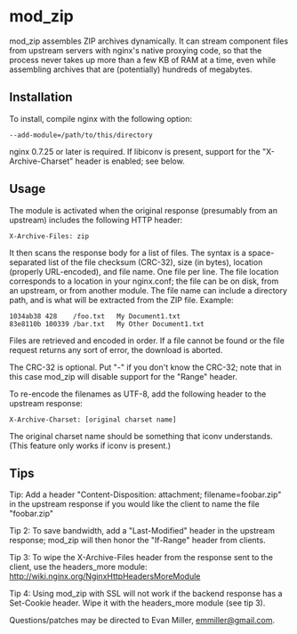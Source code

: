 mod_zip
=======

mod_zip assembles ZIP archives dynamically. It can stream component files from
upstream servers with nginx's native proxying code, so that the process never
takes up more than a few KB of RAM at a time, even while assembling archives that
are (potentially) hundreds of megabytes.


Installation
------------

To install, compile nginx with the following option:

    --add-module=/path/to/this/directory

nginx 0.7.25 or later is required. If libiconv is present, support for the
"X-Archive-Charset" header is enabled; see below.


Usage
-----

The module is activated when the original response (presumably from an
upstream) includes the following HTTP header:

    X-Archive-Files: zip

It then scans the response body for a list of files. The syntax is a 
space-separated list of the file checksum (CRC-32), size (in bytes), location
(properly URL-encoded), and file name. One file per line.  The file location
corresponds to a location in your nginx.conf; the file can be on disk, from an
upstream, or from another module.  The file name can include a directory path,
and is what will be extracted from the ZIP file. Example:

    1034ab38 428    /foo.txt   My Document1.txt
    83e8110b 100339 /bar.txt   My Other Document1.txt

Files are retrieved and encoded in order. If a file cannot be found or the file
request returns any sort of error, the download is aborted.

The CRC-32 is optional. Put "-" if you don't know the CRC-32; note that in this
case mod_zip will disable support for the "Range" header.

To re-encode the filenames as UTF-8, add the following header to the upstream
response:

    X-Archive-Charset: [original charset name]

The original charset name should be something that iconv understands. (This feature
only works if iconv is present.)


Tips
----

Tip: Add a header "Content-Disposition: attachment; filename=foobar.zip" in the
upstream response if you would like the client to name the file "foobar.zip"

Tip 2: To save bandwidth, add a "Last-Modified" header in the upstream response; 
mod_zip will then honor the "If-Range" header from clients.

Tip 3: To wipe the X-Archive-Files header from the response sent to the client,
use the headers_more module: http://wiki.nginx.org/NginxHttpHeadersMoreModule

Tip 4: Using mod_zip with SSL will not work if the backend response has
a Set-Cookie header. Wipe it with the headers_more module (see tip 3).

Questions/patches may be directed to Evan Miller, emmiller@gmail.com.
